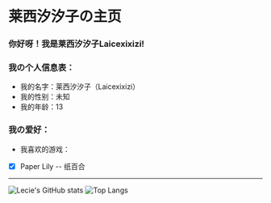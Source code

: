 # 莱西汐汐子の主页
### 你好呀！我是莱西汐汐子Laicexixizi!
### 我の个人信息表：
- 我的名字：莱西汐汐子（Laicexixizi）
- 我的性别：未知
- 我的年龄：13
### 我の爱好：
- 我喜欢的游戏：
-[x] Paper Lily -- 纸百合
---
![Lecie's GitHub stats](https://github-readme-stats.vercel.app/api?username=Lacielx)
![Top Langs](https://github-readme-stats.vercel.app/api/top-langs/?username=Lacielx)

